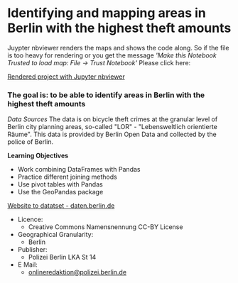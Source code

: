 # Identifying and mapping areas in Berlin with the highest theft amounts 

Juypter nbviewer renders the maps and shows the code along.
So if the file is too heavy for rendering or you get the message *'Make this Notebook Trusted to load map: File -> Trust Notebook'*
Please click here:

[Rendered project with Jupyter nbviewer](https://nbviewer.org/github/linapg/berlin-bike-thefts-map/blob/main/geopandas-berlin-bike-thefts.ipynb)

### The goal is: to be able to identify areas in Berlin with the highest theft amounts  

*Data Sources*
The data is on bicycle theft crimes at the granular level of Berlin city planning areas, so-called "LOR" - "Lebensweltlich orientierte Räume".
This data is provided by Berlin Open Data and collected by the police of Berlin.  

**Learning Objectives**

- Work combining DataFrames with Pandas
- Practice different joining methods
- Use pivot tables with Pandas
- Use the GeoPandas package


[Website to datatset -  daten.berlin.de](https://daten.berlin.de/datensaetze/fahrraddiebstahl-berlin)

- Licence:
    - Creative Commons Namensnennung CC-BY License
- Geographical Granularity: 
    - Berlin
- Publisher: 
    - Polizei Berlin LKA St 14
- E Mail: 
    - onlineredaktion@polizei.berlin.de